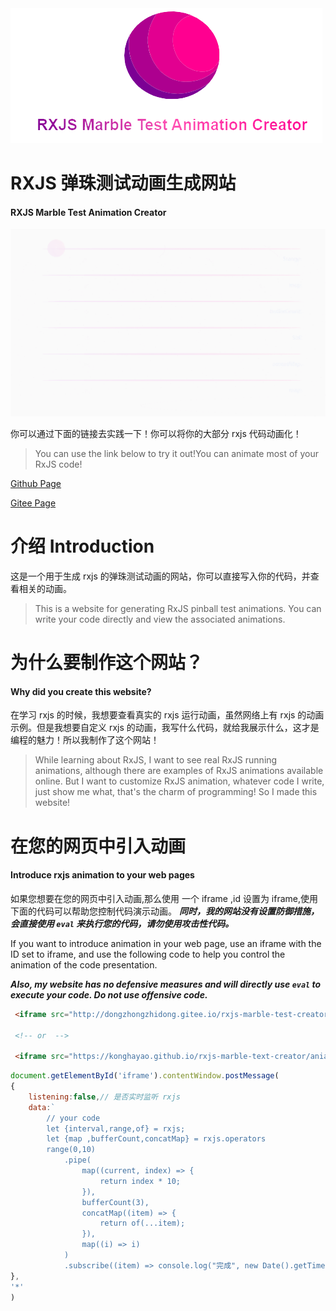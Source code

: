 <img src='./doc/assets/header.png'>

# RXJS 弹珠测试动画生成网站

#### RXJS Marble Test Animation Creator


![animationDemo](./doc/assets/animationDemo.gif)

 你可以通过下面的链接去实践一下！你可以将你的大部分 rxjs 代码动画化！
> You can use the link below to try it out!You can animate most of your RxJS code!

[Github Page](https://konghayao.github.io/rxjs-marble-text-creator/)

[Gitee Page](http://dongzhongzhidong.gitee.io/rxjs-marble-test-creator/)

# 介绍 Introduction
这是一个用于生成 rxjs 的弹珠测试动画的网站，你可以直接写入你的代码，并查看相关的动画。

> This is a website for generating RxJS pinball test animations. You can write your code directly and view the associated animations.

# 为什么要制作这个网站？
#### Why did you create this website?
在学习 rxjs 的时候，我想要查看真实的 rxjs 运行动画，虽然网络上有 rxjs 的动画示例。但是我想要自定义 rxjs 的动画，我写什么代码，就给我展示什么，这才是编程的魅力！所以我制作了这个网站！

> While learning about RxJS, I want to see real RxJS running animations, although there are examples of RxJS animations available online. But I want to customize RxJS animation, whatever code I write, just show me what, that's the charm of programming! So I made this website!

# 在您的网页中引入动画

#### Introduce rxjs animation to your web pages

如果您想要在您的网页中引入动画,那么使用 一个 iframe ,id 设置为 iframe,使用下面的代码可以帮助您控制代码演示动画。
***同时，我的网站没有设置防御措施，会直接使用 `eval` 来执行您的代码，请勿使用攻击性代码。***

If you want to introduce animation in your web page, use an iframe with the ID set to iframe, and use the following code to help you control the animation of the code presentation.

***Also, my website has no defensive measures and will directly use `eval` to execute your code. Do not use offensive code.***


```html
 <iframe src="http://dongzhongzhidong.gitee.io/rxjs-marble-test-creator/animation.html" id='iframe'></iframe>
 
 <!-- or  -->
 
 <iframe src="https://konghayao.github.io/rxjs-marble-text-creator/aniamtion.html" id='iframe'></iframe>
```
```js
document.getElementById('iframe').contentWindow.postMessage(
{
    listening:false,// 是否实时监听 rxjs
    data:`
        // your code
        let {interval,range,of} = rxjs;
        let {map ,bufferCount,concatMap} = rxjs.operators
        range(0,10)
            .pipe(
                map((current, index) => {
                    return index * 10;
                }),
                bufferCount(3),
                concatMap((item) => {
                    return of(...item);
                }),
                map((i) => i)
            )
            .subscribe((item) => console.log("完成", new Date().getTime()));`
},
'*'
)
```